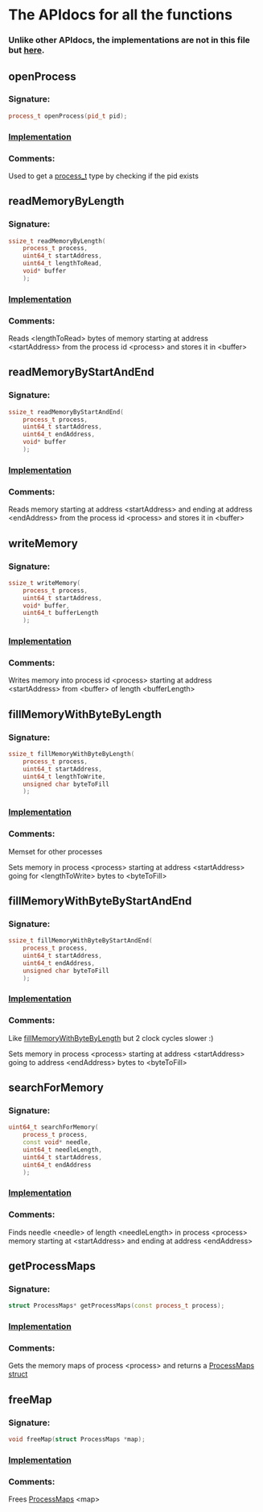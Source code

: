 # The APIdocs for all the functions
### Unlike other APIdocs, the implementations are not in this file but [here](functiondefs.md).
## openProcess
### Signature:
```c++
process_t openProcess(pid_t pid);
```
### [Implementation](functiondefs.md#openprocess)
### Comments:
Used to get a [process_t](typedefs.md#process_t) type by checking if the pid exists


## readMemoryByLength
### Signature:
```c++
ssize_t readMemoryByLength(
    process_t process,
    uint64_t startAddress,
    uint64_t lengthToRead,
    void* buffer
    );
```
### [Implementation](functiondefs.md#readmemorybylength)
### Comments:
Reads \<lengthToRead\> bytes of memory starting at address \<startAddress\> from the process id \<process\> and stores it in \<buffer\>


## readMemoryByStartAndEnd
### Signature:
```c++
ssize_t readMemoryByStartAndEnd(
    process_t process,
    uint64_t startAddress,
    uint64_t endAddress,
    void* buffer
    );
```
### [Implementation](functiondefs.md#readmemorybystartandend)
### Comments:
Reads memory starting at address \<startAddress\> and ending at address \<endAddress\> from the process id \<process\> and stores it in \<buffer\>


## writeMemory
### Signature:
```c++
ssize_t writeMemory(
    process_t process,
    uint64_t startAddress,
    void* buffer,
    uint64_t bufferLength
    );
```
### [Implementation](functiondefs.md#writememory)
### Comments:
Writes memory into process id \<process\> starting at address \<startAddress\> from \<buffer\> of length \<bufferLength\>


## fillMemoryWithByteByLength
### Signature:
```c++
ssize_t fillMemoryWithByteByLength(
    process_t process,
    uint64_t startAddress,
    uint64_t lengthToWrite,
    unsigned char byteToFill
    );
```
### [Implementation](functiondefs.md#fillmemorywithbytebylength)
### Comments:
Memset for other processes

Sets memory in process \<process\> starting at address \<startAddress\> going for \<lengthToWrite\> bytes to \<byteToFill\>


## fillMemoryWithByteByStartAndEnd
### Signature:
```c++
ssize_t fillMemoryWithByteByStartAndEnd(
    process_t process,
    uint64_t startAddress,
    uint64_t endAddress,
    unsigned char byteToFill
    );
```
### [Implementation](functiondefs.md#fillmemorywithbytebystartandend)
### Comments:
Like [fillMemoryWithByteByLength](functions.md#fillmemorywithbytebylength) but 2 clock cycles slower :)

Sets memory in process \<process\> starting at address \<startAddress\> going to address \<endAddress\> bytes to \<byteToFill\>


## searchForMemory
### Signature:
```c++
uint64_t searchForMemory(
    process_t process,
    const void* needle,
    uint64_t needleLength,
    uint64_t startAddress,
    uint64_t endAddress
    );
```
### [Implementation](functiondefs.md#searchformemory)
### Comments:
Finds needle \<needle\> of length \<needleLength\> in process \<process\> memory starting at \<startAddress\> and ending at address \<endAddress\>


## getProcessMaps
### Signature:
```c++
struct ProcessMaps* getProcessMaps(const process_t process);
```
### [Implementation](functiondefs.md#getprocessmaps)
### Comments:
Gets the memory maps of process \<process\> and returns a [ProcessMaps struct](structs.md#struct-processmaps)


## freeMap
### Signature:
```c++
void freeMap(struct ProcessMaps *map);
```
### [Implementation](functiondefs.md#freemap)
### Comments:
Frees [ProcessMaps](structs.md#struct-processmaps) \<map\>